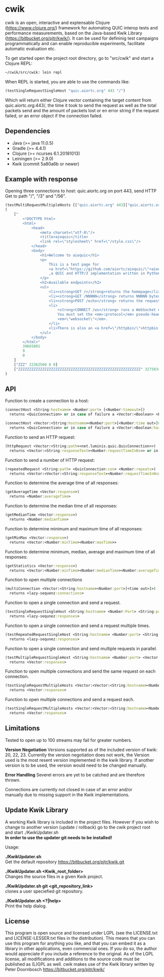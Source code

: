 # cwik

cwik is an open, interactive and exptensable Clojure (https://www.clojure.org/) framework  for automating QUIC interop tests
and performance measurements, based on the Java-based Kwik Library (https://bitbucket.org/pjtr/kwik/). It can be used for defininig test
campaigns programmatically and can enable reproducible experiments, facilitate automatic evaluation etc.

To get started open the project root directory, go to "src/cwik" and start a Clojure REPL:

```bash
~/cwik/src/cwik: lein repl
```

When REPL is started, you are able to use the commands like:

```clojure
(testSingleRequestSingleHost "quic.aiortc.org" 443 "/")
```
Which will return either Clojure vector containing the target content from quic.aiortc.org:443/, the time it took to send the request as well as the total packets send and the amount of packets lost or en error string if the request failed, or an error object if the connection failed.

## Dependencies

- Java (>= java 11.0.5)
- Gradle (>= 4.4.1)
- Clojure (>= ncurses 6.1.20181013)
- Leiningen (>= 2.9.0) 
- Kwik (commit 5a80a6b or newer)

## Example with response
Opening three connections to host: quic.aiortc.org on port 443, send HTTP Get to path "/", "/3" and "/56".

```clojure
(testMultiRequestMultipleHosts [["quic.aiortc.org" 443]["quic.aiortc.org" 443]["quic.aiortc.org" 443]] ["/" "/3" "/56"])   
(
    ["
        <!DOCTYPE html>
        <html>
            <head>
                <meta charset=\"utf-8\"/>
                <title>aioquic</title>
                <link rel=\"stylesheet\" href=\"/style.css\"/>
            </head>
            <body>
                <h1>Welcome to aioquic</h1>
                <p>
                    This is a test page for
                    <a href=\"https://github.com/aiortc/aioquic/\">aioquic</a>
                    ,a QUIC and HTTP/3 implementation written in Python.
                </p>
                <h2>Available endpoints</h2>
                <ul>
                    <li><strong>GET /</strong>returns the homepage</li>
                    <li><strong>GET /NNNNN</strong> returns NNNNN bytes of plain text</li>
                    <li><strong>POST /echo</strong> returns the request data</li>
                    <li>
                        <strong>CONNECT /ws</strong> runs a WebSocket echo service.
                        You must set the <em>:protocol</em> pseudo-header to
                        <em>\"websocket\"</em>.
                    </li>
                    <li>There is also an <a href=\"/httpbin/\">httpbin instance</a>.</li>
                </ul>
            </body>
        </html>"
        39665801
        9
        0
    ]
    ["ZZZ" 22362560 8 0]
    ["ZZZZZZZZZZZZZZZZZZZZZZZZZZZZZZZZZZZZZZZZZZZZZZZZZZZZZZZZ" 32750340 8 0]
)
```

## API

Function to create a connection to a host:

```clojure
(connectHost <String:hostname> <Number:port> [<Number:timeout>])
  returns <QuicConnection> or in case of failure a <Vector:<Boolean> <ErrorMessage> <GenericMessage>>

(connectHost <Vector:<String:hostname><Number:port>[<Number:time out>]>)
  returns <QuicConnection> or in case of failure a <Vector:<Boolean:hasFailed><String:ErrorMessage><String:GenericMessage>>
```

Function to send an HTTP request:

```clojure
(httpRequest <Vector:<String:path><net.luminis.quic.QuicConnection>>)
  returns <Vector:<String:responseText><Number:requestTimeInNs>> or in case of failure a <String:ErrorMessage>
```

Function to send a number of HTTP request:

```clojure
(repeatedRequest <String:path> <QuicConnection:con> <Number:repeats>)
  returns <Vector:<Vector:<String:responseText><Number:requestTimeInNs>>...>
```
 Function to determine the average time of all responses:
 
```clojure
(getAverageTime <Vector:response>)
  returns <Number:averageTime>
```
 
 Function to determine the median time of all responses:
 
```clojure
(getMedianTime <Vector:response>)
  returns <Number:medianTime>
```
 
 Function to determine minimum and maximum time of all responses:
 
```clojure
(getMinMax <Vector:response>)
  returns <Vector:<Number:minTime><Number:maxTime>>
```
 
 Function to determine minimum, median, average and maximum time of all responses:
 
```clojure
(getStatistics <Vector:response>)
  returns <Vector:<Number:minTime><Number:medianTime><Number:averageTime><Number:maxTime>>
```
  
 Function to open multiple connections
 
```clojure
(multiConnection <Vector:<String:hostname><Number:port>[<time out>]>)
  returns <lazy-sequenz:connections>
```
  
 Function to open a single connection and send a request.
 
```clojure
(testSingleRequestSingleHost <String:hostname> <Number:Port> <String:path> [<Number:timeout>])
  returns <lazy-sequnez:responses>
```
    
 Function to open a single connection and send a request multiple times.
 
```clojure
(testRepeatedRequestSingleHost <String:hostname> <Number:port> <String:path> <Number:repeatCount> [<Number:timeout>])
  returns <lazy-sequnez:responses>
```
    
 Function to open a single connection and send multiple requests in parallel.
 
```clojure
(testMultipleRequestSingleHost <String:hostname> <Number:port> <Vector:<String:path>...> [<Number:timeout>])
  returns <Vector:responses>
```
    
 Function to open multiple connections and send the same request on each connection.
 
```clojure
(testSingleRequestMultipleHosts <Vector:<Vector:<String:hostname><Number:port>[<Number:timeout>]>...> <String:path>)
  returns <Vector:responses>
```
    
 Function to open multiple connections and send a request each.
 
```clojure
(testSingleRequestMultipleHosts <Vector:<Vector:<String:hostname><Number:port>[<Number:timeout>]>...> <Vector:<String:path>...>)
  returns <Vector:responses>
```

## Limitations

Tested to open up to 100 streams may fail for greater numbers.

**Version Negotiation**
Versions supported as of the included version of kwik: 20, 22, 23. Currently the version negotiation does not work, the Version used is the most resent version implemented in the kwik library.
If another version is to be used, the version would need to be changed manually.

**Error Handling**
Severel errors are yet to be catched and are therefore thrown.

Connections are currently not closed in case of an error and/or\
manually due to missing support in the Kwik implementations.

## Update Kwik Library
A working Kwik library is included in the project files. However if you wish to change to another version (update / rollback)
go to the cwik project root and start ./KwikUpdater.sh\
__In order to use the updater git needs to be installed!__

Usage:

__**./KwikUpdater.sh**__\
Get the default repository https://bitbucket.org/pjtr/kwik.git

__**./KwikUpdater.sh <Kwik_root_folder>**__\
Changes the source files in a given Kwik project.

__**./KwikUpdater.sh git <git_repository_link>**__\
clones a user speciefied git repository.

__**./KwikUpdater.sh <?|help>**__\
Print the help dialog.

## License

This program is open source and licensed under LGPL (see the LICENSE.txt and LICENSE-LESSER.txt files in the distribution). This means that you can use this program for anything you like, and that you can embed it as a library in other applications, even commercial ones. If you do so, the author would appreciate if you include a reference to the original.
As of the LGPL license, all modifications and additions to the source code must be published as (L)GPL as well.
cwik makes use of the Kwik library written by Peter Doornbosch https://bitbucket.org/pjtr/kwik/
